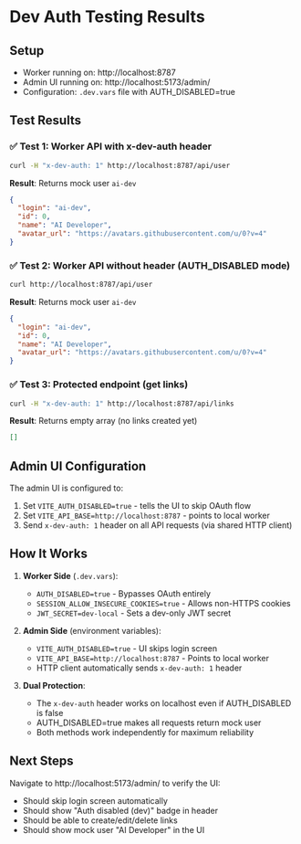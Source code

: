 # Dev Auth Testing Results

## Setup
- Worker running on: http://localhost:8787
- Admin UI running on: http://localhost:5173/admin/
- Configuration: `.dev.vars` file with AUTH_DISABLED=true

## Test Results

### ✅ Test 1: Worker API with x-dev-auth header
```bash
curl -H "x-dev-auth: 1" http://localhost:8787/api/user
```
**Result**: Returns mock user `ai-dev`
```json
{
  "login": "ai-dev",
  "id": 0,
  "name": "AI Developer",
  "avatar_url": "https://avatars.githubusercontent.com/u/0?v=4"
}
```

### ✅ Test 2: Worker API without header (AUTH_DISABLED mode)
```bash
curl http://localhost:8787/api/user
```
**Result**: Returns mock user `ai-dev`
```json
{
  "login": "ai-dev",
  "id": 0,
  "name": "AI Developer",
  "avatar_url": "https://avatars.githubusercontent.com/u/0?v=4"
}
```

### ✅ Test 3: Protected endpoint (get links)
```bash
curl -H "x-dev-auth: 1" http://localhost:8787/api/links
```
**Result**: Returns empty array (no links created yet)
```json
[]
```

## Admin UI Configuration

The admin UI is configured to:
1. Set `VITE_AUTH_DISABLED=true` - tells the UI to skip OAuth flow
2. Set `VITE_API_BASE=http://localhost:8787` - points to local worker
3. Send `x-dev-auth: 1` header on all API requests (via shared HTTP client)

## How It Works

1. **Worker Side** (`.dev.vars`):
   - `AUTH_DISABLED=true` - Bypasses OAuth entirely
   - `SESSION_ALLOW_INSECURE_COOKIES=true` - Allows non-HTTPS cookies
   - `JWT_SECRET=dev-local` - Sets a dev-only JWT secret

2. **Admin Side** (environment variables):
   - `VITE_AUTH_DISABLED=true` - UI skips login screen
   - `VITE_API_BASE=http://localhost:8787` - Points to local worker
   - HTTP client automatically sends `x-dev-auth: 1` header

3. **Dual Protection**:
   - The `x-dev-auth` header works on localhost even if AUTH_DISABLED is false
   - AUTH_DISABLED=true makes all requests return mock user
   - Both methods work independently for maximum reliability

## Next Steps

Navigate to http://localhost:5173/admin/ to verify the UI:
- Should skip login screen automatically
- Should show "Auth disabled (dev)" badge in header
- Should be able to create/edit/delete links
- Should show mock user "AI Developer" in the UI


